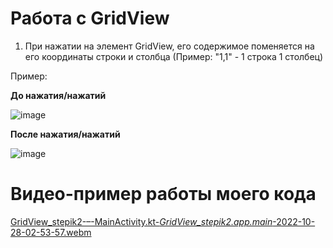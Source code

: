 # Работа с GridView

1) При нажатии на элемент GridView, его содержимое поменяется на его координаты строки и столбца (Пример: "1,1" - 1 строка 1 столбец)

Пример:

**До нажатия/нажатий**

![image](https://user-images.githubusercontent.com/55315647/198419423-fd4cc62a-b311-4f96-b420-e790241d42ed.png)

**После нажатия/нажатий**

![image](https://user-images.githubusercontent.com/55315647/198420014-7b0875f2-e1a6-4e31-a0af-17f97c61a457.png)

# Видео-пример работы моего кода

[GridView_stepik2-–-MainActivity.kt-_GridView_stepik2.app.main_-2022-10-28-02-53-57.webm](https://user-images.githubusercontent.com/55315647/198420271-6412fb78-9bac-4ee3-8c20-0240b28b224a.webm)

